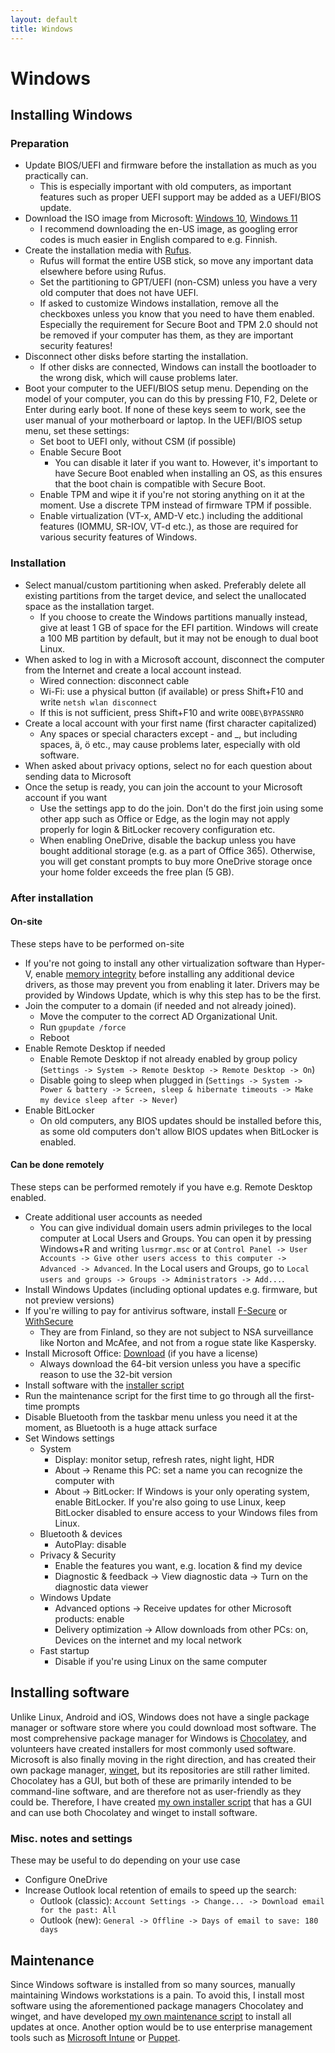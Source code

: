 ```yaml
---
layout: default
title: Windows
---
```


# Windows

## Installing Windows
### Preparation
- Update BIOS/UEFI and firmware before the installation as much as you practically can.
  - This is especially important with old computers, as important features such as proper UEFI support may be added as a
    UEFI/BIOS update.
- Download the ISO image from Microsoft:
  [Windows 10](https://www.microsoft.com/fi-fi/software-download/windows10ISO),
  [Windows 11](https://www.microsoft.com/software-download/windows11)
  - I recommend downloading the en-US image, as googling error codes is much easier in English compared to e.g. Finnish.
- Create the installation media with [Rufus](https://rufus.ie/).
  - Rufus will format the entire USB stick, so move any important data elsewhere before using Rufus.
  - Set the partitioning to GPT/UEFI (non-CSM) unless you have a very old computer that does not have UEFI.
  - If asked to customize Windows installation, remove all the checkboxes unless you know that you
    need to have them enabled. Especially the requirement for Secure Boot and TPM 2.0 should not be removed
    if your computer has them, as they are important security features!
- Disconnect other disks before starting the installation.
  - If other disks are connected, Windows can install the bootloader to the wrong disk, which will cause problems later.
- Boot your computer to the UEFI/BIOS setup menu.
  Depending on the model of your computer, you can do this by pressing F10, F2, Delete or Enter during early boot.
  If none of these keys seem to work, see the user manual of your motherboard or laptop.
  In the UEFI/BIOS setup menu, set these settings:
  - Set boot to UEFI only, without CSM (if possible)
  - Enable Secure Boot
    - You can disable it later if you want to.
      However, it's important to have Secure Boot enabled when installing an OS,
      as this ensures that the boot chain is compatible with Secure Boot.
  - Enable TPM and wipe it if you're not storing anything on it at the moment.
    Use a discrete TPM instead of firmware TPM if possible.
  - Enable virtualization (VT-x, AMD-V etc.) including the additional features (IOMMU, SR-IOV, VT-d etc.),
    as those are required for various security features of Windows.

### Installation
- Select manual/custom partitioning when asked.
  Preferably delete all existing partitions from the target device, and select the unallocated space as the installation target.
  - If you choose to create the Windows partitions manually instead, give at least 1 GB of space for the EFI partition.
    Windows will create a 100 MB partition by default, but it may not be enough to dual boot Linux.
- When asked to log in with a Microsoft account, disconnect the computer from the Internet and create a local account instead.
  - Wired connection: disconnect cable
  - Wi-Fi: use a physical button (if available) or press Shift+F10 and write `netsh wlan disconnect`
  - If this is not sufficient, press Shift+F10 and write `OOBE\BYPASSNRO`
- Create a local account with your first name (first character capitalized)
  - Any spaces or special characters except - and _, but including spaces, ä, ö etc., may cause problems later, especially with old software.
- When asked about privacy options, select no for each question about sending data to Microsoft
- Once the setup is ready, you can join the account to your Microsoft account if you want
  - Use the settings app to do the join. Don't do the first join using some other app such as Office or Edge,
    as the login may not apply properly for login & BitLocker recovery configuration etc.
  - When enabling OneDrive, disable the backup unless you have bought additional storage (e.g. as a part of Office 365).
    Otherwise, you will get constant prompts to buy more OneDrive storage once your home folder exceeds the free plan (5 GB).

### After installation
#### On-site
These steps have to be performed on-site
- If you're not going to install any other virtualization software than Hyper-V, enable
  [memory integrity](https://support.microsoft.com/en-us/windows/core-isolation-e30ed737-17d8-42f3-a2a9-87521df09b78)
  before installing any additional device drivers, as those may prevent you from enabling it later.
  Drivers may be provided by Windows Update, which is why this step has to be the first.
- Join the computer to a domain (if needed and not already joined).
  - Move the computer to the correct AD Organizational Unit.
  - Run `gpupdate /force`
  - Reboot
- Enable Remote Desktop if needed
  - Enable Remote Desktop if not already enabled by group policy
    (`Settings -> System -> Remote Desktop -> Remote Desktop -> On`)
  - Disable going to sleep when plugged in
    (`Settings -> System -> Power & battery -> Screen, sleep & hibernate timeouts -> Make my device sleep after -> Never`)
- Enable BitLocker
  - On old computers, any BIOS updates should be installed before this,
    as some old computers don't allow BIOS updates when BitLocker is enabled.

#### Can be done remotely
These steps can be performed remotely if you have e.g. Remote Desktop enabled.
- Create additional user accounts as needed
  - You can give individual domain users admin privileges to the local computer at Local Users and Groups.
    You can open it by pressing Windows+R and writing `lusrmgr.msc` or at
    `Control Panel -> User Accounts -> Give other users access to this computer -> Advanced -> Advanced`.
    In the Local users and Groups, go to `Local users and groups -> Groups -> Administrators -> Add...`.
- Install Windows Updates (including optional updates e.g. firmware, but not preview versions)
- If you're willing to pay for antivirus software, install [F-Secure](https://www.f-secure.com/) or [WithSecure](https://www.withsecure.com/)
  - They are from Finland, so they are not subject to NSA surveillance like Norton and McAfee,
    and not from a rogue state like Kaspersky.
- Install Microsoft Office: [Download](https://aka.ms/office-install) (if you have a license)
  - Always download the 64-bit version unless you have a specific reason to use the 32-bit version
- Install software with the [installer script](https://github.com/AgenttiX/windows-scripts)
- Run the maintenance script for the first time to go through all the first-time prompts
- Disable Bluetooth from the taskbar menu unless you need it at the moment, as Bluetooth is a huge attack surface
- Set Windows settings
  - System
    - Display: monitor setup, refresh rates, night light, HDR
    - About -> Rename this PC: set a name you can recognize the computer with
    - About -> BitLocker: If Windows is your only operating system, enable BitLocker.
      If you're also going to use Linux, keep BitLocker disabled to ensure access to your Windows files from Linux.
  - Bluetooth & devices
    - AutoPlay: disable
  - Privacy & Security
    - Enable the features you want, e.g. location & find my device
    - Diagnostic & feedback -> View diagnostic data -> Turn on the diagnostic data viewer
  - Windows Update
    - Advanced options -> Receive updates for other Microsoft products: enable
    - Delivery optimization -> Allow downloads from other PCs: on, Devices on the internet and my local network
  - Fast startup
    - Disable if you're using Linux on the same computer


## Installing software
Unlike Linux, Android and iOS, Windows does not have a single package manager or software store
where you could download most software.
The most comprehensive package manager for Windows is
[Chocolatey](https://chocolatey.org/),
and volunteers have created installers for most commonly used software.
Microsoft is also finally moving in the right direction, and has created their own package manager,
[winget](https://github.com/microsoft/winget-cli),
but its repositories are still rather limited.
Chocolatey has a GUI, but both of these are primarily intended to be command-line software,
and are therefore not as user-friendly as they could be.
Therefore, I have created
[my own installer script](https://github.com/AgenttiX/windows-scripts)
that has a GUI and can use both Chocolatey and winget to install software.

### Misc. notes and settings
These may be useful to do depending on your use case
- Configure OneDrive
- Increase Outlook local retention of emails to speed up the search:
  - Outlook (classic): `Account Settings -> Change... -> Download email for the past: All`
  - Outlook (new): `General -> Offline -> Days of email to save: 180 days`


## Maintenance
Since Windows software is installed from so many sources,
manually maintaining Windows workstations is a pain.
To avoid this, I install most software using the aforementioned package managers Chocolatey and winget,
and have developed
[my own maintenance script](https://github.com/AgenttiX/windows-scripts)
to install all updates at once.
Another option would be to use enterprise management tools such as
[Microsoft Intune](https://learn.microsoft.com/en-us/mem/intune/fundamentals/what-is-intune)
or
[Puppet](https://puppet.com/).
